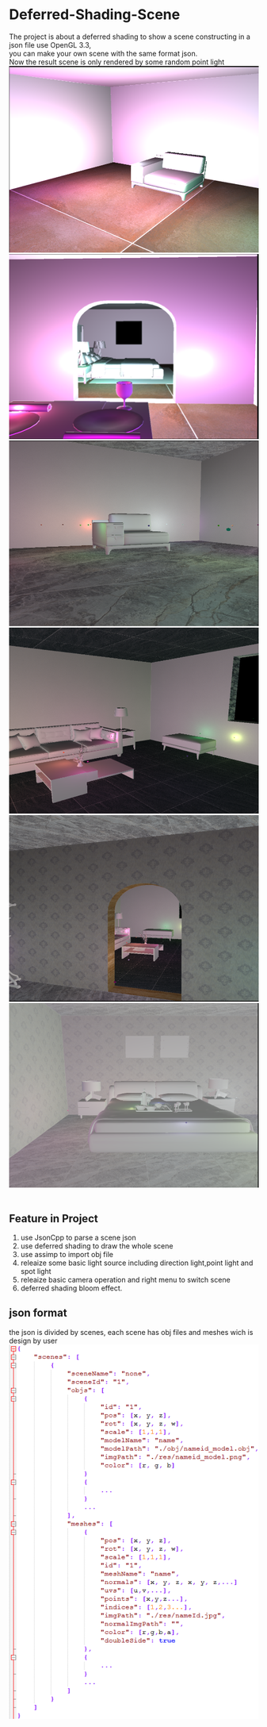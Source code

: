 # Deferred-Shading-Scene
The project is about a deferred shading to show a scene constructing in a json file use OpenGL 3.3,<br>
you can make your own scene with the same format json.<br>
Now the result scene is only rendered by some random point light<br>
![image](https://github.com/zhoumingyang/Deferred-Shading-Scene/blob/master/showjson/image/scene-oneroom.png)<br>
![image](https://github.com/zhoumingyang/Deferred-Shading-Scene/blob/master/showjson/image/scene-threeroom2.png)<br>
![image](https://github.com/zhoumingyang/Deferred-Shading-Scene/blob/master/showjson/image/oneroom-deffered.png)<br>
![image](https://github.com/zhoumingyang/Deferred-Shading-Scene/blob/master/showjson/image/tworoom-defered1.png)<br>
![image](https://github.com/zhoumingyang/Deferred-Shading-Scene/blob/master/showjson/image/tworoom-defered2.png)<br>
![image](https://github.com/zhoumingyang/Deferred-Shading-Scene/blob/master/showjson/image/bloom.png)<br>
<br>
## Feature in Project
1. use JsonCpp to parse a scene json<br>
2. use deferred shading to draw the whole scene<br>
3. use assimp to import obj file<br>
4. releaize some basic light source including direction light,point light and spot light<br>
5. releaize basic camera operation and right menu to switch scene<br>
6. deferred shading bloom effect.
## json format<br>
the json is divided by scenes, each scene has obj files and meshes wich is design by user<br>
![image](https://github.com/zhoumingyang/Deferred-Shading-Scene/blob/master/showjson/image/scenefile.png)<br>
